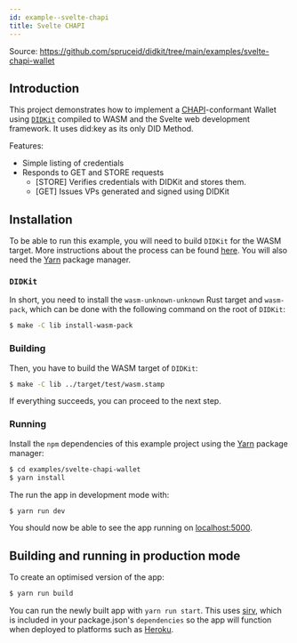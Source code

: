 ```yaml
---
id: example--svelte-chapi
title: Svelte CHAPI 
---
```


Source: https://github.com/spruceid/didkit/tree/main/examples/svelte-chapi-wallet

## Introduction

This project demonstrates how to implement a [CHAPI][]-conformant Wallet using
[`DIDKit`](https://github.com/spruceid/didkit) compiled to WASM and the Svelte
web development framework. It uses did:key as its only DID Method.

Features:
- Simple listing of credentials
- Responds to GET and STORE requests
  - [STORE] Verifies credentials with DIDKit and stores them.
  - [GET] Issues VPs generated and signed using DIDKit

## Installation

To be able to run this example, you will need to build `DIDKit` for the WASM
target. More instructions about the process can be found
[here](https://github.com/spruceid/didkit/tree/main/lib/wasm). You will also
need the [Yarn][] package manager.

### `DIDKit`

In short, you need to install the `wasm-unknown-unknown` Rust target and
`wasm-pack`, which can be done with the following command on the root of
`DIDKit`:

```bash
$ make -C lib install-wasm-pack
```

### Building

Then, you have to build the WASM target of `DIDKit`:

```bash
$ make -C lib ../target/test/wasm.stamp
```

If everything succeeds, you can proceed to the next step.

### Running

Install the `npm` dependencies of this example project using the [Yarn][]
package manager:

```bash
$ cd examples/svelte-chapi-wallet
$ yarn install
```

The run the app in development mode with:

```bash
$ yarn run dev
```

You should now be able to see the app running on
[localhost:5000](http://localhost:5000).

## Building and running in production mode

To create an optimised version of the app:

```bash
$ yarn run build
```

You can run the newly built app with `yarn run start`. This uses
[sirv](https://github.com/lukeed/sirv), which is included in your
package.json's `dependencies` so the app will function when deployed to
platforms such as [Heroku](https://heroku.com).

[Yarn]: https://yarnpkg.com/
[CHAPI]: https://w3c-ccg.github.io/credential-handler-api/